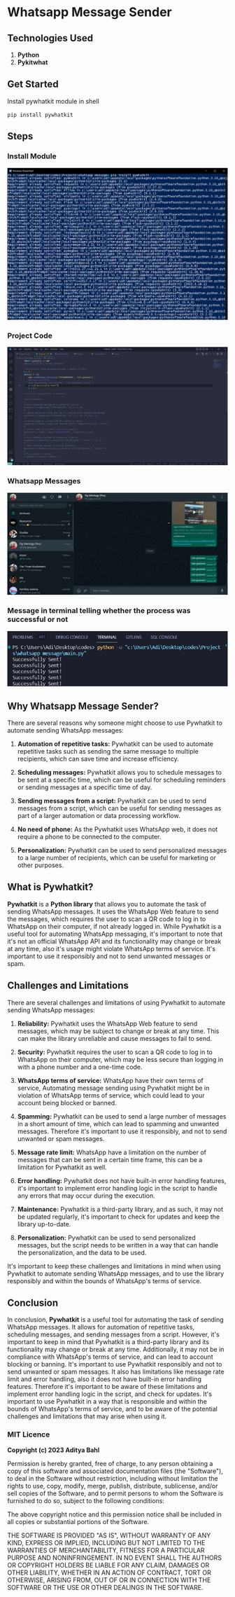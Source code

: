 # Whatsapp Message Sender

## Technologies Used

1. **Python**
2. **Pykitwhat**

## Get Started

Install pywhatkit module in shell

```
pip install pywhatkit
```

## Steps

### Install Module

![image 1](/images/1.png)

### Project Code

![image 2](https://github.com/AdityaBahl/Whatsapp-Message-Sender/blob/main/images/2.png)

### Whatsapp Messages

![image 3](https://github.com/AdityaBahl/Whatsapp-Message-Sender/blob/main/images/3.png)

### Message in terminal telling whether the process was successful or not

![image 4](https://github.com/AdityaBahl/Whatsapp-Message-Sender/blob/main/images/4.png)

## Why Whatsapp Message Sender?

There are several reasons why someone might choose to use Pywhatkit to automate sending WhatsApp messages:

1. **Automation of repetitive tasks:** Pywhatkit can be used to automate repetitive tasks such as sending the same message to multiple recipients, which can save time and increase efficiency.

2. **Scheduling messages:** Pywhatkit allows you to schedule messages to be sent at a specific time, which can be useful for scheduling reminders or sending messages at a specific time of day.

3. **Sending messages from a script:** Pywhatkit can be used to send messages from a script, which can be useful for sending messages as part of a larger automation or data processing workflow.

4. **No need of phone:** As the Pywhatkit uses WhatsApp web, it does not require a phone to be connected to the computer.

5. **Personalization:** Pywhatkit can be used to send personalized messages to a large number of recipients, which can be useful for marketing or other purposes.

## What is Pywhatkit?

**Pywhatkit** is a **Python library** that allows you to automate the task of sending WhatsApp messages. It uses the WhatsApp Web feature to send the messages, which requires the user to scan a QR code to log in to WhatsApp on their computer, if not already logged in.
While Pywhatkit is a useful tool for automating WhatsApp messaging, it's important to note that it's not an official WhatsApp API and its functionality may change or break at any time, also it's usage might violate WhatsApp terms of service. It's important to use it responsibly and not to send unwanted messages or spam.

## Challenges and Limitations

There are several challenges and limitations of using Pywhatkit to automate sending WhatsApp messages:

1. **Reliability:** Pywhatkit uses the WhatsApp Web feature to send messages, which may be subject to change or break at any time. This can make the library unreliable and cause messages to fail to send.

2. **Security:** Pywhatkit requires the user to scan a QR code to log in to WhatsApp on their computer, which may be less secure than logging in with a phone number and a one-time code.

3. **WhatsApp terms of service:** WhatsApp have their own terms of service, Automating message sending using Pywhatkit might be in violation of WhatsApp terms of service, which could lead to your account being blocked or banned.

4. **Spamming:** Pywhatkit can be used to send a large number of messages in a short amount of time, which can lead to spamming and unwanted messages. Therefore it's important to use it responsibly, and not to send unwanted or spam messages.

5. **Message rate limit:** WhatsApp have a limitation on the number of messages that can be sent in a certain time frame, this can be a limitation for Pywhatkit as well.

6. **Error handling:** Pywhatkit does not have built-in error handling features, it's important to implement error handling logic in the script to handle any errors that may occur during the execution.

7. **Maintenance:** Pywhatkit is a third-party library, and as such, it may not be updated regularly, it's important to check for updates and keep the library up-to-date.

8. **Personalization:** Pywhatkit can be used to send personalized messages, but the script needs to be written in a way that can handle the personalization, and the data to be used.

It's important to keep these challenges and limitations in mind when using Pywhatkit to automate sending WhatsApp messages, and to use the library responsibly and within the bounds of WhatsApp's terms of service.

## Conclusion

In conclusion, **Pywhatkit** is a useful tool for automating the task of sending WhatsApp messages. It allows for automation of repetitive tasks, scheduling messages, and sending messages from a script. However, it's important to keep in mind that Pywhatkit is a third-party library and its functionality may change or break at any time. Additionally, it may not be in compliance with WhatsApp's terms of service, and can lead to account blocking or banning. It's important to use Pywhatkit responsibly and not to send unwanted or spam messages.
It also has limitations like message rate limit and error handling, also it does not have built-in error handling features. Therefore it's important to be aware of these limitations and implement error handling logic in the script, and check for updates.
It's important to use Pywhatkit in a way that is responsible and within the bounds of WhatsApp's terms of service, and to be aware of the potential challenges and limitations that may arise when using it.

### MIT Licence

**Copyright (c) 2023 Aditya Bahl**

Permission is hereby granted, free of charge, to any person obtaining a copy of this software and associated documentation files (the "Software"), to deal in the Software without restriction, including without limitation the rights to use, copy, modify, merge, publish, distribute, sublicense, and/or sell copies of the Software, and to permit persons to whom the Software is furnished to do so, subject to the following conditions:

The above copyright notice and this permission notice shall be included in all copies or substantial portions of the Software.

THE SOFTWARE IS PROVIDED "AS IS", WITHOUT WARRANTY OF ANY KIND, EXPRESS OR IMPLIED, INCLUDING BUT NOT LIMITED TO THE WARRANTIES OF MERCHANTABILITY, FITNESS FOR A PARTICULAR PURPOSE AND NONINFRINGEMENT. IN NO EVENT SHALL THE AUTHORS OR COPYRIGHT HOLDERS BE LIABLE FOR ANY CLAIM, DAMAGES OR OTHER LIABILITY, WHETHER IN AN ACTION OF CONTRACT, TORT OR OTHERWISE, ARISING FROM, OUT OF OR IN CONNECTION WITH THE SOFTWARE OR THE USE OR OTHER DEALINGS IN THE SOFTWARE.
